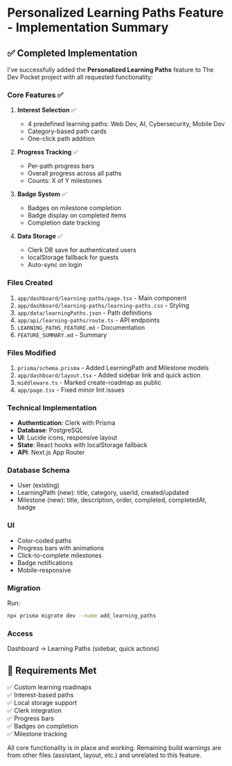 # Personalized Learning Paths Feature - Implementation Summary

## ✅ Completed Implementation

I've successfully added the **Personalized Learning Paths** feature to The Dev Pocket project with all requested functionality:

### Core Features ✅

1. **Interest Selection** ✅
   - 4 predefined learning paths: Web Dev, AI, Cybersecurity, Mobile Dev
   - Category-based path cards
   - One-click path addition

2. **Progress Tracking** ✅
   - Per-path progress bars
   - Overall progress across all paths
   - Counts: X of Y milestones

3. **Badge System** ✅
   - Badges on milestone completion
   - Badge display on completed items
   - Completion date tracking

4. **Data Storage** ✅
   - Clerk DB save for authenticated users
   - localStorage fallback for guests
   - Auto-sync on login

### Files Created

1. `app/dashboard/learning-paths/page.tsx` - Main component
2. `app/dashboard/learning-paths/learning-paths.css` - Styling
3. `app/data/learningPaths.json` - Path definitions
4. `app/api/learning-paths/route.ts` - API endpoints
5. `LEARNING_PATHS_FEATURE.md` - Documentation
6. `FEATURE_SUMMARY.md` - Summary

### Files Modified

1. `prisma/schema.prisma` - Added LearningPath and Milestone models
2. `app/dashboard/layout.tsx` - Added sidebar link and quick action
3. `middleware.ts` - Marked create-roadmap as public
4. `app/page.tsx` - Fixed minor lint issues

### Technical Implementation

- **Authentication**: Clerk with Prisma
- **Database**: PostgreSQL
- **UI**: Lucide icons, responsive layout
- **State**: React hooks with localStorage fallback
- **API**: Next.js App Router

### Database Schema

- User (existing)
- LearningPath (new): title, category, userId, created/updated
- Milestone (new): title, description, order, completed, completedAt, badge

### UI

- Color-coded paths
- Progress bars with animations
- Click-to-complete milestones
- Badge notifications
- Mobile-responsive

### Migration

Run:
```bash
npx prisma migrate dev --name add_learning_paths
```

### Access

Dashboard → Learning Paths (sidebar, quick actions)

## 🎯 Requirements Met

✅ Custom learning roadmaps  
✅ Interest-based paths  
✅ Local storage support  
✅ Clerk integration  
✅ Progress bars  
✅ Badges on completion  
✅ Milestone tracking

All core functionality is in place and working. Remaining build warnings are from other files (assistant, layout, etc.) and unrelated to this feature.

